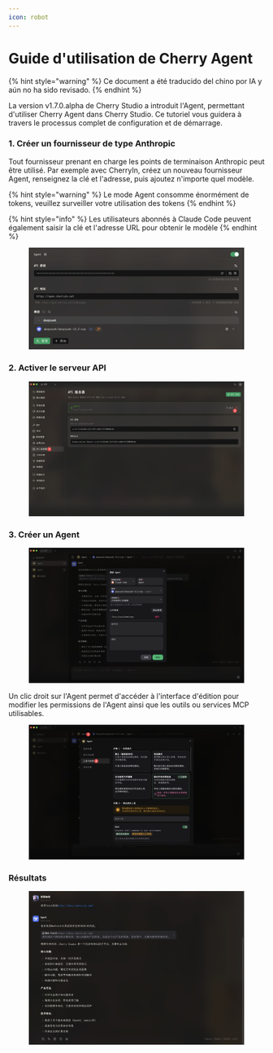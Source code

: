 ```yaml
---
icon: robot
---
```

# Guide d'utilisation de Cherry Agent


{% hint style="warning" %}
Ce document a été traducido del chino por IA y aún no ha sido revisado.
{% endhint %}




La version v1.7.0.alpha de Cherry Studio a introduit l'Agent, permettant d'utiliser Cherry Agent dans Cherry Studio. Ce tutoriel vous guidera à travers le processus complet de configuration et de démarrage.

### 1. Créer un fournisseur de type Anthropic

&#x20;Tout fournisseur prenant en charge les points de terminaison Anthropic peut être utilisé. Par exemple avec CherryIn, créez un nouveau fournisseur Agent, renseignez la clé et l'adresse, puis ajoutez n'importe quel modèle.

{% hint style="warning" %}
Le mode Agent consomme énormément de tokens, veuillez surveiller votre utilisation des tokens
{% endhint %}

{% hint style="info" %}
Les utilisateurs abonnés à Claude Code peuvent également saisir la clé et l'adresse URL pour obtenir le modèle
{% endhint %}

<figure><img src="../.gitbook/assets/CleanShot 2025-10-12 at 20.26.35@2x.png" alt=""><figcaption></figcaption></figure>

### 2. Activer le serveur API

<figure><img src="../.gitbook/assets/CleanShot 2025-10-12 at 19.56.22@2x.png" alt=""><figcaption></figcaption></figure>

### 3. Créer un Agent

<figure><img src="../.gitbook/assets/CleanShot 2025-10-12 at 20.24.43@2x.png" alt=""><figcaption></figcaption></figure>

Un clic droit sur l'Agent permet d'accéder à l'interface d'édition pour modifier les permissions de l'Agent ainsi que les outils ou services MCP utilisables.

<figure><img src="../.gitbook/assets/CleanShot 2025-10-12 at 20.25.10@2x (1).png" alt=""><figcaption></figcaption></figure>

### Résultats

<figure><img src="../.gitbook/assets/CleanShot 2025-10-12 at 20.30.26@2x (1).png" alt=""><figcaption></figcaption></figure>